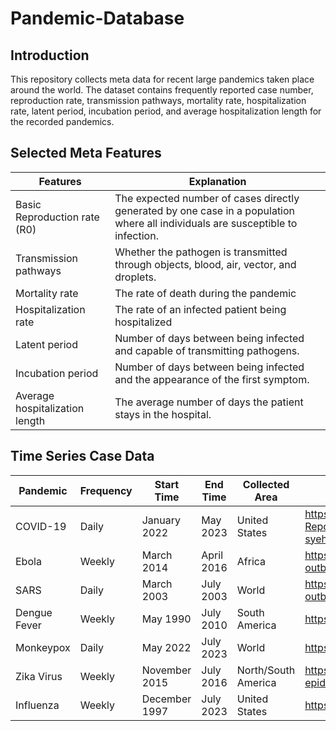 # Pandemic-Database

## Introduction
This repository collects meta data for recent large pandemics taken place around the world. The dataset contains frequently reported case number, reproduction rate, transmission pathways, mortality rate, hospitalization rate, latent period, incubation period, and average hospitalization length for the recorded pandemics. 

## Selected Meta Features
| Features | Explanation |
| --- | --- |
| Basic Reproduction rate (R0) | The expected number of cases directly generated by one case in a population where all individuals are susceptible to infection.
| Transmission pathways | Whether the pathogen is transmitted through objects, blood, air, vector, and droplets. 
| Mortality rate | The rate of death during the pandemic
| Hospitalization rate | The rate of an infected patient being hospitalized
| Latent period | Number of days between being infected and capable of transmitting pathogens. 
| Incubation period | Number of days between being infected and the appearance of the first symptom.
| Average hospitalization length | The average number of days the patient stays in the hospital.

## Time Series Case Data
| Pandemic | Frequency | Start Time | End Time | Collected Area | Data Source |
| --- | --- | --- | --- | --- | --- |
| COVID-19 | Daily | January 2022 | May 2023 | United States | https://beta.healthdata.gov/Hospital/COVID-19-Reported-Patient-Impact-and-Hospital-Capa/g62h-syeh  |
| Ebola | Weekly | March 2014 | April 2016 | Africa | https://www.cdc.gov/vhf/ebola/history/2014-2016-outbreak/case-counts.html |
| SARS | Daily | March 2003 | July 2003 | World | https://www.kaggle.com/datasets/imdevskp/sars-outbreak-2003-complete-dataset |
| Dengue Fever | Weekly | May 1990 | July 2010 | South America | https://www.kaggle.com/datasets/arashnic/epidemy |
| Monkeypox | Daily | May 2022 | July 2023 | World | https://ourworldindata.org/monkeypox |
| Zika Virus | Weekly | November 2015 | July 2016 | North/South America | https://www.kaggle.com/datasets/cdc/zika-virus-epidemic |
| Influenza | Weekly | December 1997 | July 2023 | United States | https://gis.cdc.gov/grasp/fluview/fluportaldashboard.html |
